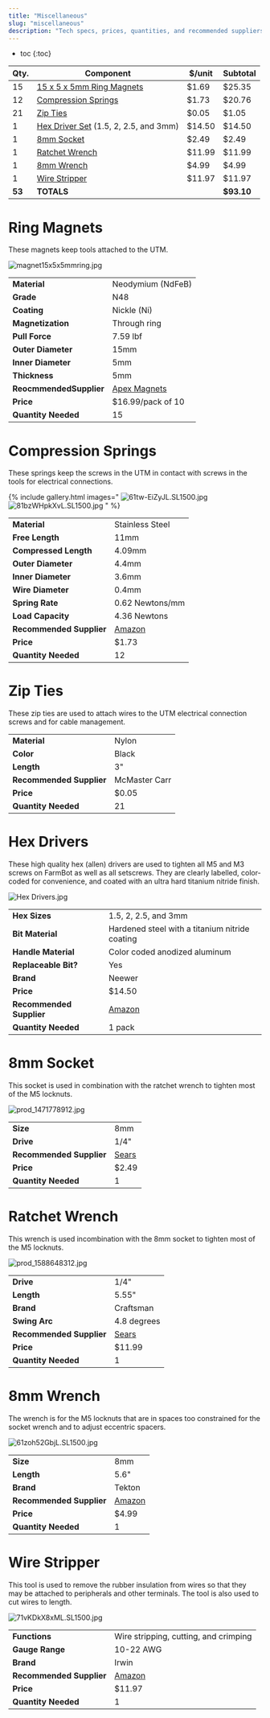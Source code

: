 ```yaml
---
title: "Miscellaneous"
slug: "miscellaneous"
description: "Tech specs, prices, quantities, and recommended suppliers for the miscellaneous components in FarmBot Genesis"
---
```


* toc
{:toc}


|Qty.                          |Component                     |$/unit                        |Subtotal                      |
|------------------------------|------------------------------|------------------------------|------------------------------|
|15                            |[15 x 5 x 5mm Ring Magnets](#ring-magnets)|$1.69                         |$25.35
|12                            |[Compression Springs](#compression-springs)|$1.73                         |$20.76
|21                            |[Zip Ties](#zip-ties) |$0.05                         |$1.05
|1                             |[Hex Driver Set](#hex-drivers) (1.5, 2, 2.5, and 3mm)|$14.50                        |$14.50
|1                             |[8mm Socket](#8mm-socket)|$2.49                         |$2.49
|1                             |[Ratchet Wrench](#ratchet-wrench)|$11.99                        |$11.99
|1                             |[8mm Wrench](#8mm-wrench)|$4.99                         |$4.99
|1                             |[Wire Stripper](#wire-stripper)|$11.97                        |$11.97
|**53**                        |**TOTALS**                    |                              |**$93.10**

# Ring Magnets
These magnets keep tools attached to the UTM.

![magnet15x5x5mmring.jpg](_images/magnet15x5x5mmring.jpg)



|                              |                              |
|------------------------------|------------------------------|
|**Material**                  |Neodymium (NdFeB)
|**Grade**                     |N48
|**Coating**                   |Nickle (Ni)
|**Magnetization**             |Through ring
|**Pull Force**                |7.59 lbf
|**Outer Diameter**            |15mm
|**Inner Diameter**            |5mm
|**Thickness**                 |5mm
|**ReocmmendedSupplier**       |[Apex Magnets](https://www.apexmagnets.com/15-x-5-x-5mm-rings)
|**Price**                     |$16.99/pack of 10
|**Quantity Needed**           |15

# Compression Springs
These springs keep the screws in the UTM in contact with screws in the tools for electrical connections.

{% include gallery.html images="
![61tw-EiZyJL._SL1500_.jpg](_images/EiZyJL._SL1500_.jpg)
![81bzWHpkXvL._SL1500_.jpg](_images/81bzWHpkXvL._SL1500_.jpg)
" %}

|                              |                              |
|------------------------------|------------------------------|
|**Material**                  |Stainless Steel
|**Free Length**               |11mm
|**Compressed Length**         |4.09mm
|**Outer Diameter**            |4.4mm
|**Inner Diameter**            |3.6mm
|**Wire Diameter**             |0.4mm
|**Spring Rate**               |0.62 Newtons/mm
|**Load Capacity**             |4.36 Newtons
|**Recommended Supplier**      |[Amazon](https://smile.amazon.com/gp/product/B005S4HP6K/)
|**Price**                     |$1.73
|**Quantity Needed**           |12

# Zip Ties
These zip ties are used to attach wires to the UTM electrical connection screws and for cable management.





|                              |                              |
|------------------------------|------------------------------|
|**Material**                  |Nylon
|**Color**                     |Black
|**Length**                    |3"
|**Recommended Supplier**      |McMaster Carr
|**Price**                     |$0.05
|**Quantity Needed**           |21

# Hex Drivers
These high quality hex (allen) drivers are used to tighten all M5 and M3 screws on FarmBot as well as all setscrews. They are clearly labelled, color-coded for convenience, and coated with an ultra hard titanium nitride finish.

![Hex Drivers.jpg](_images/Hex_Drivers.jpg)



|                              |                              |
|------------------------------|------------------------------|
|**Hex Sizes**                 |1.5, 2, 2.5, and 3mm
|**Bit Material**              |Hardened steel with a titanium nitride coating
|**Handle Material**           |Color coded anodized aluminum
|**Replaceable Bit?**          |Yes
|**Brand**                     |Neewer
|**Price**                     |$14.50
|**Recommended Supplier**      |[Amazon](http://www.amazon.com/NEEWER%C2%AE-Titanium-Nitride-Driver-Wrench/dp/B00CP2GGBI/ref=sr_1_2?ie=UTF8&qid=1461476878&sr=8-2&keywords=hex+drivers)
|**Quantity Needed**           |1 pack

# 8mm Socket
This socket is used in combination with the ratchet wrench to tighten most of the M5 locknuts.

![prod_1471778912.jpg](_images/prod_1471778912.jpg)



|                              |                              |
|------------------------------|------------------------------|
|**Size**                      |8mm
|**Drive**                     |1/4"
|**Recommended Supplier**      |[Sears](http://www.sears.com/craftsman-socket-1-4-dr-8mm-6pt/p-00934604000P?prdNo=1&blockNo=1&blockType=G1)
|**Price**                     |$2.49
|**Quantity Needed**           |1

# Ratchet Wrench
This wrench is used incombination with the 8mm socket to tighten most of the M5 locknuts.

![prod_1588648312.jpg](_images/prod_1588648312.jpg)



|                              |                              |
|------------------------------|------------------------------|
|**Drive**                     |1/4"
|**Length**                    |5.55"
|**Brand**                     |Craftsman
|**Swing Arc**                 |4.8 degrees
|**Recommended Supplier**      |[Sears](http://www.sears.com/craftsman-1-4inch-drive-75-tooth-full-polish-ratchet/p-00902072000P?rrec=true)
|**Price**                     |$11.99
|**Quantity Needed**           |1

# 8mm Wrench
The wrench is for the M5 locknuts that are in spaces too constrained for the socket wrench and to adjust eccentric spacers.

![61zoh52GbjL._SL1500_.jpg](_images/61zoh52GbjL._SL1500_.jpg)



|                              |                              |
|------------------------------|------------------------------|
|**Size**                      |8mm
|**Length**                    |5.6"
|**Brand**                     |Tekton
|**Recommended Supplier**      |[Amazon](https://smile.amazon.com/TEKTON-18277-Polished-Combination-Wrench/dp/B00Q01O86K/ref=sr_1_1?ie=UTF8&qid=1465624404&sr=8-1&keywords=8mm+wrench)
|**Price**                     |$4.99
|**Quantity Needed**           |1

# Wire Stripper
This tool is used to remove the rubber insulation from wires so that they may be attached to peripherals and other terminals. The tool is also used to cut wires to length.

![71vKDkX8xML._SL1500_.jpg](_images/71vKDkX8xML._SL1500_.jpg)



|                              |                              |
|------------------------------|------------------------------|
|**Functions**                 |Wire stripping, cutting, and crimping
|**Gauge Range**               |10-22 AWG
|**Brand**                     |Irwin
|**Recommended Supplier**      |[Amazon](https://smile.amazon.com/Tools-VISE-GRIP-Stripper-Crimper-2078309/dp/B000JNNWQ2/ref=sr_1_2?s=hi&ie=UTF8&qid=1465631297&sr=1-2&keywords=wire+stripper)
|**Price**                     |$11.97
|**Quantity Needed**           |1

